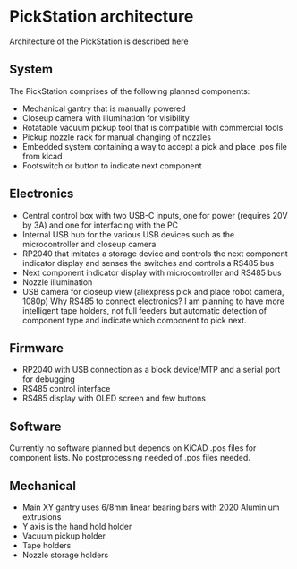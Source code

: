# PickStation architecture
Architecture of the PickStation is described here
## System
The PickStation comprises of the following planned components:
* Mechanical gantry that is manually powered
* Closeup camera with illumination for visibility
* Rotatable vacuum pickup tool that is compatible with commercial tools
* Pickup nozzle rack for manual changing of nozzles
* Embedded system containing a way to accept a pick and place .pos file from kicad
* Footswitch or button to indicate next component
## Electronics
* Central control box with two USB-C inputs, one for power (requires 20V by 3A) and one for interfacing with the PC
* Internal USB hub for the various USB devices such as the microcontroller and closeup camera
* RP2040 that imitates a storage device and controls the next component indicator display and senses the switches and controls a RS485 bus
* Next component indicator display with microcontroller and RS485 bus
* Nozzle illumination
* USB camera for closeup view (aliexpress pick and place robot camera, 1080p)
Why RS485 to connect electronics? I am planning to have more intelligent tape holders, not full feeders but automatic detection of component type and indicate which component to pick next.
## Firmware
* RP2040 with USB connection as a block device/MTP and a serial port for debugging
* RS485 control interface
* RS485 display with OLED screen and few buttons
## Software
Currently no software planned but depends on KiCAD .pos files for component lists. No postprocessing needed of .pos files needed.
## Mechanical
* Main XY gantry uses 6/8mm linear bearing bars with 2020 Aluminium extrusions
* Y axis is the hand hold holder
* Vacuum pickup holder
* Tape holders
* Nozzle storage holders
